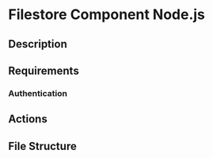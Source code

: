 # Filestore Component Node.js

## Description

## Requirements



### Authentication


## Actions



## File Structure
